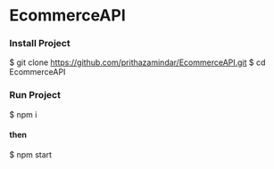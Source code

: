 # EcommerceAPI
### Install Project
$ git clone https://github.com/prithazamindar/EcommerceAPI.git
$ cd EcommerceAPI
### Run Project
$ npm i
#### then
$ npm start
